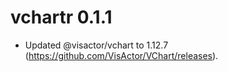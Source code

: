 # vchartr 0.1.1

* Updated @visactor/vchart to 1.12.7 (https://github.com/VisActor/VChart/releases).

